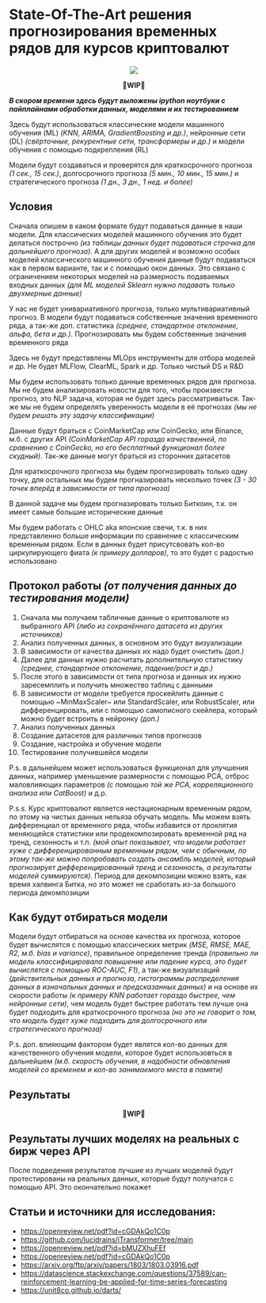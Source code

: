 # State-Of-The-Art решения прогнозирования временных рядов для курсов криптовалют

<p align="center">
 <img src="https://github.com/Omegon226/Cryptocurrency_Rate_Forecasting/assets/69383841/11c2f5bd-4462-413f-a0a5-76533e863f7b"/>
</p>

<p align="center">
  <b>
    🚧WIP🚧
  </b>
</p>

***В скором времени здесь будут выложены ipython ноутбуки с пайплайнами обработки данных, моделями и их тестированием***

Здесь будут использоваться классические модели машинного обучения (ML) *(KNN, ARIMA, GradientBoosting и др.)*, нейронные сети (DL) *(свёрточные, рекурентные сети, трансформеры и др.)* и модели обучения с помощью подкрепления (RL)

Модели будут создаваться и проверятся для краткосрочного прогноза *(1 сек., 15 сек.)*, долгосрочного прогноза *(5 мин., 10 мин., 15 мин.)* и стратегического прогноза *(1 дн., 3 дн., 1 нед. и более)*

## Условия

Сначала опишем в каком формате будут подаваться данные в наши модели. Для классических моделей машинного обучения это будет делаться построчно *(из таблицы данных будет подаваться строчка для дальнейшего прогноза)*. А для других моделей и возможно особых моделей классического машинного обучения данные будут подаваться как в первом варианте, так и с помощью окон данных. Это связано с ограничением некоторых моделей на размерность подаваемых входных данных *(для ML моделей Sklearn нужно подавать только двухмерные данные)*

У нас не будет унивариативного прогноза, только мультивариативный прогноз. В модели будут подаваться собственные значения временного ряда, а так-же доп. статистика *(среднее, стандартное отклонение, альфа, бета и др.)*. Прогнозировать мы будем собственные значения временного ряда

Здесь не будут представлены MLOps инструменты для отбора моделей и др. Не будет MLFlow, ClearML, Spark и др. Только чистый DS и R&D

Мы будем использовать только данные временных рядов для прогноза. Мы не будем анализировать новости для того, чтобы произвести прогноз, это NLP задача, которая не будет здесь рассматриваться. Так-же мы не будем определять уверенность модели в её прогнозах *(мы не будем решать эту задачу классификации)*

Данные будут браться с CoinMarketCap или CoinGecko, или Binance, м.б. с других API *(CoinMarketCap API гораздо качественней, по сравнению с CoinGecko, но его бесплатный функционал более скудный)*. Так-же данные могут браться из сторонних датасетов

Для краткосрочного прогноза мы будем прогнозировать только одну точку, для остальных мы будем прогназировать несколько точек *(3 - 30 точек вперёд в зависимости от типа прогноза)*

В данной задаче мы будем прогназировать только Биткоин, т.к. он имеет самые большие исторические данные

Мы будем работать с OHLC aka японские свечи, т.к. в них представленно больше информации по сравнение с классическим временным рядом. Если в данных будет присутсвовать кол-во циркулирующего фиата *(к примеру долларов)*, то это будет с радостью использовано

## Протокол работы *(от получения данных до тестирования модели)*

1) Сначала мы получаем табличные данные о криптовалюте из выбранного API *(либо из сохранённого датасета из других источников)*
2) Анализ полученных данных, в основном это будут визуализации
3) В зависимости от качества данных их надо будет очистить *(доп.)*
4) Далее для данных нужно расчитать дополнительную статистику *(среднее, стандартное отклонение, падение/рост и др.)*
5) После этого в зависимости от типа прогноза и данных их нужно заресемплить и получить множество таблиц с данными
6) В зависимости от модели требуется проскейлить данные с помощью ~MinMaxScaler~ или StandardScaler, или RobustScaler, или дифференцировать, или с помощью самописного скейлера, который можно будет встроить в нейронку *(доп.)*
7) Анализ полученных данных
8) Создание датасетов для различных типов прогнозов
9) Создание, настройка и обучение модели
10) Тестирование получившейся модели

P.s. в дальнейшем может использоваться функционал для улучшения данных, например уменьшение размерности с помощью PCA, отброс маловлияющих параметров *(с помощью той же PCA, корреляционного анализа или CatBoost)* и д.р.

P.s.s. Курс криптовалют является нестационарным временным рядом, по этому на чистых данных нельяза обучать модель. Мы можем взять дифференциал от временного ряда, чтобы избавится от проклятия меняющейся статистики или продекомпозировать временной ряд на тренд, сезонность и т.п. *(мой опыт показывает, что модели работает хуже с дифференцированным временным рядом, чем с обычным, по этому так-же можно попробовать создать ансамбль моделей, который прогнозирует дифференцированный тренд и сезонность, а результаты моделей суммируются)*. Период для декомпозиции можно взять, как время халвинга Битка, но это может не сработать из-за большого периода декомпозиции

## Как будут отбираться модели

Модели будут отбираться на основе качества их прогноза, которое будет вычислятся с помощью классических метрик *(MSE, RMSE, MAE, R2, м.б. bias и variance)*, правильное определение тренда *(правильно ли модель классифицировала повышение или падение курса, это будет вычислятся с помощью ROC-AUC, F1)*, а так-же визуализаций *(действительных данных и прогноза, гистограммы распределения данных в изначальных данных и предсказанных данных)* и на основе их скорости работы *(к примеру KNN работает гораздо быстрее, чем нейронные сети)*, чем модель будет быстрее работать тем лучше она будет подходить для краткосрочного прогноза *(но это не говорит о том, что модель будет хуже подходить для долгосрочного или стратегического прогноза)*

P.s. доп. влияющим фактором будет являтся кол-во данных для качественного обучения модели, которое будет использовться в дальнейшем *(м.б. скорость обучения, в надобности обновления моделей со временем и кол-во занимаемого места в памяти)*

## Результаты

<p align="center">
  <b>
    🚧WIP🚧
  </b>
</p>

## Результаты лучших моделях на реальных с бирж через API

После подведения результатов лучшие из лучших моделей будут протестированы на реальных данных, которые будут получатся с помощью API. Это окончательно покажет 

## Статьи и источники для исследования:

- https://openreview.net/pdf?id=cGDAkQo1C0p
- https://github.com/lucidrains/iTransformer/tree/main
- https://openreview.net/pdf?id=bMUZXhuFEf
- https://openreview.net/pdf?id=cGDAkQo1C0p
- https://arxiv.org/ftp/arxiv/papers/1803/1803.03916.pdf
- https://datascience.stackexchange.com/questions/37589/can-reinforcement-learning-be-applied-for-time-series-forecasting
- https://unit8co.github.io/darts/
